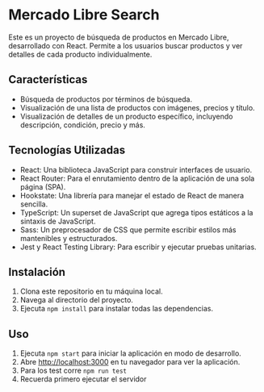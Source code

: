 # Mercado Libre Search

Este es un proyecto de búsqueda de productos en Mercado Libre, desarrollado con React. Permite a los usuarios buscar productos y ver detalles de cada producto individualmente.

## Características

- Búsqueda de productos por términos de búsqueda.
- Visualización de una lista de productos con imágenes, precios y título.
- Visualización de detalles de un producto específico, incluyendo descripción, condición, precio y más.

## Tecnologías Utilizadas

- React: Una biblioteca JavaScript para construir interfaces de usuario.
- React Router: Para el enrutamiento dentro de la aplicación de una sola página (SPA).
- Hookstate: Una librería para manejar el estado de React de manera sencilla.
- TypeScript: Un superset de JavaScript que agrega tipos estáticos a la sintaxis de JavaScript.
- Sass: Un preprocesador de CSS que permite escribir estilos más mantenibles y estructurados.
- Jest y React Testing Library: Para escribir y ejecutar pruebas unitarias.


## Instalación

1. Clona este repositorio en tu máquina local.
2. Navega al directorio del proyecto.
3. Ejecuta `npm install` para instalar todas las dependencias.

## Uso

1. Ejecuta `npm start` para iniciar la aplicación en modo de desarrollo.
2. Abre [http://localhost:3000](http://localhost:3000) en tu navegador para ver la aplicación.
3. Para los test corre `npm run test`
4. Recuerda primero ejecutar el servidor

